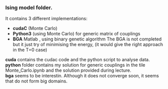 ### Ising model folder.
It contains 3 different implementations:
* **cudaC** (Monte Carlo)
* **Python3** (using Monte Carlo) for generic matrix of couplings
* **BGA** Matlab , using binary genetic algorithm
The BGA is not completed but it just try of minimising the energy, (it would give the right approach in the T=0 case)

**cuda** contains the cudac code and the python script to analyse data.  
**python** folder contains my solution for generic couplings in the tile Monte_Carlo.ipynb and the solution provided during lecture.  
**bga** seems to be interestin. Although it does not converge soon, it seems that do not form  big domains.  
